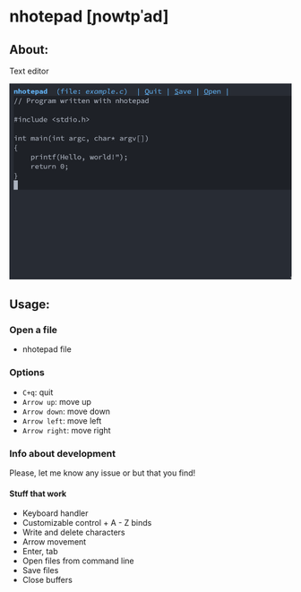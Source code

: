 # nhotepad \[ɲowtpˈad\]

## About:

Text editor

![Screenshot](./image.png)

## Usage:

### Open a file

- nhotepad file

### Options

- `C+q`: quit
- `Arrow up`: move up
- `Arrow down`: move down
- `Arrow left`: move left
- `Arrow right`: move right

### Info about development

Please, let me know any issue or but that you find!

#### Stuff that work

- Keyboard handler
- Customizable control + A - Z binds
- Write and delete characters
- Arrow movement
- Enter, tab
- Open files from command line
- Save files
- Close buffers
